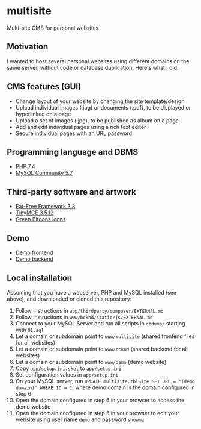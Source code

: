 # multisite

Multi-site CMS for personal websites

## Motivation

I wanted to host several personal websites using different domains on the same server, without code or database duplication. Here's what I did.

## CMS features (GUI)

* Change layout of your website by changing the site template/design
* Upload individual images (.jpg) or documents (.pdf), to be displayed or hyperlinked on a page
* Upload a set of images (.jpg), to be published as album on a page
* Add and edit individual pages using a rich text editor
* Secure individual pages with an URL password

## Programming language and DBMS

* [PHP 7.4](https://www.php.net)
* [MySQL Community 5.7](https://dev.mysql.com/downloads/mysql/)

## Third-party software and artwork

* [Fat-Free Framework 3.8](https://fatfreeframework.com/3.8/)
* [TinyMCE 3.5.12](https://www.tiny.cloud/docs-3x/reference/for-dummies/)
* [Green Bitcons Icons](https://www.softicons.com/toolbar-icons/green-bitcons-icons-by-some-random-dude/)

## Demo

* [Demo frontend](http://demo.agnosis.de)
* [Demo backend](http://bcknd.agnosis.de/login.php)

## Local installation

Assuming that you have a webserver, PHP and MySQL installed (see above), and downloaded or cloned this repository:

1. Follow instructions in `app/thirdparty/composer/EXTERNAL.md`
2. Follow instructions in `www/bcknd/static/js/EXTERNAL.md`
3. Connect to your MySQL Server and run all scripts in `dbdump/` starting with `01.sql`
4. Let a domain or subdomain point to `www/multisite` (shared frontend files for all websites)
5. Let a domain or subdomain point to `www/bcknd` (shared backend for all websites)
6. Let a domain or subdomain point to `www/demo` (demo website)
7. Copy `app/setup.ini.skel` to `app/setup.ini`
8. Set configuration values in `app/setup.ini`
9. On your MySQL server, run ```UPDATE multisite.tblSite SET URL = '(demo domain)' WHERE ID = 1```, where demo domain is the domain configured in step 6
10. Open the domain configured in step 6 in your browser to access the demo website
11. Open the domain configured in step 5 in your browser to edit your website using user name `demo` and password `showme`


